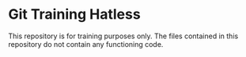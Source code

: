 # Git Training Hatless

This repository is for training purposes only. The files contained in this repository do not contain any functioning code.
